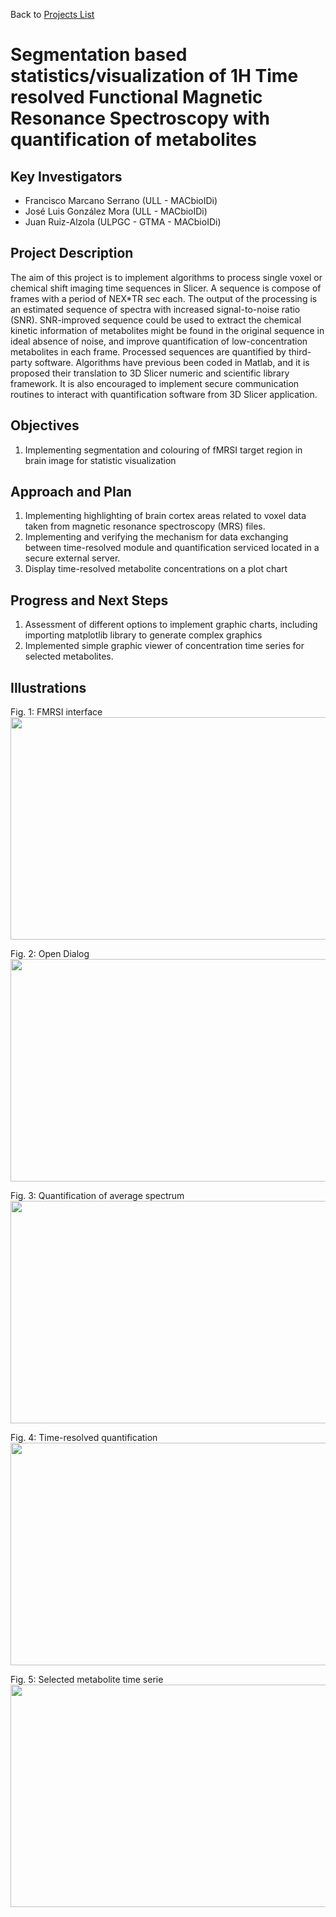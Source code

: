 Back to [Projects List](../../README.md#ProjectsList)

# Segmentation based statistics/visualization of 1H Time resolved Functional Magnetic Resonance Spectroscopy with quantification of metabolites

## Key Investigators

- Francisco Marcano Serrano (ULL - MACbioIDi)
- José Luis González Mora (ULL - MACbioIDi)
- Juan Ruiz-Alzola (ULPGC - GTMA - MACbioIDi)

## Project Description

The aim of this project is to implement algorithms to process single voxel or chemical shift imaging time sequences in Slicer. A sequence is compose of frames with a period of NEX*TR sec each. The output of the processing is an estimated sequence of spectra with increased signal-to-noise ratio (SNR). SNR-improved sequence could be used to extract the chemical kinetic information of metabolites might be found in the original sequence in ideal absence of noise, and improve quantification of low-concentration metabolites in each frame. Processed sequences are quantified by third-party software.
Algorithms have previous been coded in Matlab, and it is proposed their translation to 3D Slicer numeric and scientific library framework. It is also encouraged to implement secure communication routines to interact with quantification software from 3D Slicer application.

## Objectives

1. Implementing segmentation and colouring of fMRSI target region in brain image for statistic visualization


## Approach and Plan

1. Implementing highlighting of brain cortex areas related to voxel data taken from magnetic resonance spectroscopy (MRS) files.
1. Implementing and verifying the mechanism for data exchanging between time-resolved module and quantification serviced located in a secure external server.
1. Display time-resolved metabolite concentrations on a plot chart

## Progress and Next Steps
1. Assessment of different options to implement graphic charts, including importing matplotlib library to generate complex graphics
1. Implemented simple graphic viewer of concentration time series for selected metabolites.


## Illustrations
Fig. 1: FMRSI interface
<img src="Diapositiva1.PNG" width="652" height="356">

Fig. 2: Open Dialog
<img src="Diapositiva2.PNG" width="652" height="356">

Fig. 3: Quantification of average spectrum
<img src="Imagen20.png" width="652" height="356">

Fig. 4: Time-resolved quantification
<img src="Imagen10.png" width="652" height="356">

Fig. 5: Selected metabolite time serie
<img src="Imagen30.png" width="652" height="356">
